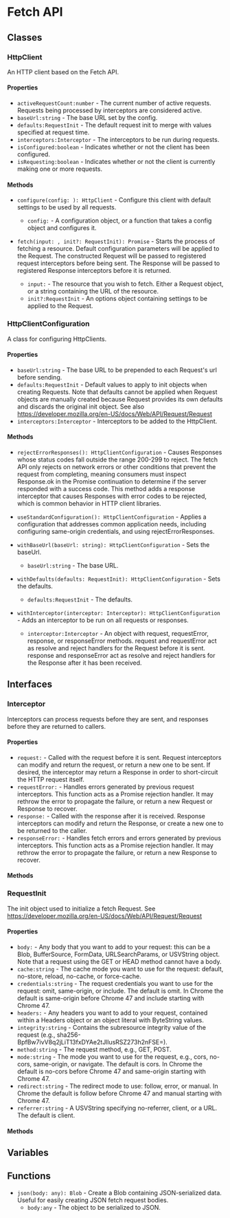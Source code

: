 # Fetch API

## Classes


### HttpClient

An HTTP client based on the Fetch API.

#### Properties

* `activeRequestCount:number` - The current number of active requests.
Requests being processed by interceptors are considered active.
* `baseUrl:string` - The base URL set by the config.
* `defaults:RequestInit` - The default request init to merge with values specified at request time.
* `interceptors:Interceptor` - The interceptors to be run during requests.
* `isConfigured:boolean` - Indicates whether or not the client has been configured.
* `isRequesting:boolean` - Indicates whether or not the client is currently making one or more requests.

#### Methods


* `configure(config: ): HttpClient` - Configure this client with default settings to be used by all requests.
  * `config:` - A configuration object, or a function that takes a config
object and configures it.


* `fetch(input: , init?: RequestInit): Promise` - Starts the process of fetching a resource. Default configuration parameters
will be applied to the Request. The constructed Request will be passed to
registered request interceptors before being sent. The Response will be passed
to registered Response interceptors before it is returned.
  * `input:` - The resource that you wish to fetch. Either a
Request object, or a string containing the URL of the resource.
  * `init?:RequestInit` - An options object containing settings to be applied to
the Request.



### HttpClientConfiguration

A class for configuring HttpClients.

#### Properties

* `baseUrl:string` - The base URL to be prepended to each Request&#x27;s url before sending.
* `defaults:RequestInit` - Default values to apply to init objects when creating Requests. Note that
defaults cannot be applied when Request objects are manually created because
Request provides its own defaults and discards the original init object.
See also https://developer.mozilla.org/en-US/docs/Web/API/Request/Request
* `interceptors:Interceptor` - Interceptors to be added to the HttpClient.

#### Methods


* `rejectErrorResponses(): HttpClientConfiguration` - Causes Responses whose status codes fall outside the range 200-299 to reject.
The fetch API only rejects on network errors or other conditions that prevent
the request from completing, meaning consumers must inspect Response.ok in the
Promise continuation to determine if the server responded with a success code.
This method adds a response interceptor that causes Responses with error codes
to be rejected, which is common behavior in HTTP client libraries.


* `useStandardConfiguration(): HttpClientConfiguration` - Applies a configuration that addresses common application needs, including
configuring same-origin credentials, and using rejectErrorResponses.


* `withBaseUrl(baseUrl: string): HttpClientConfiguration` - Sets the baseUrl.
  * `baseUrl:string` - The base URL.


* `withDefaults(defaults: RequestInit): HttpClientConfiguration` - Sets the defaults.
  * `defaults:RequestInit` - The defaults.


* `withInterceptor(interceptor: Interceptor): HttpClientConfiguration` - Adds an interceptor to be run on all requests or responses.
  * `interceptor:Interceptor` - An object with request, requestError,
response, or responseError methods. request and requestError act as
resolve and reject handlers for the Request before it is sent.
response and responseError act as resolve and reject handlers for
the Response after it has been received.



## Interfaces


### Interceptor

Interceptors can process requests before they are sent, and responses
before they are returned to callers.

#### Properties

* `request:` - Called with the request before it is sent. Request interceptors can modify and
return the request, or return a new one to be sent. If desired, the interceptor
may return a Response in order to short-circuit the HTTP request itself.
* `requestError:` - Handles errors generated by previous request interceptors. This function acts
as a Promise rejection handler. It may rethrow the error to propagate the
failure, or return a new Request or Response to recover.
* `response:` - Called with the response after it is received. Response interceptors can modify
and return the Response, or create a new one to be returned to the caller.
* `responseError:` - Handles fetch errors and errors generated by previous interceptors. This
function acts as a Promise rejection handler. It may rethrow the error
to propagate the failure, or return a new Response to recover.

#### Methods



### RequestInit

The init object used to initialize a fetch Request.
See https://developer.mozilla.org/en-US/docs/Web/API/Request/Request

#### Properties

* `body:` - Any body that you want to add to your request: this can be a Blob, BufferSource, FormData, URLSearchParams, or USVString object. Note that a request using the GET or HEAD method cannot have a body.
* `cache:string` - The cache mode you want to use for the request: default, no-store, reload, no-cache, or force-cache.
* `credentials:string` - The request credentials you want to use for the request: omit, same-origin, or include. The default is omit. In Chrome the default is same-origin before Chrome 47 and include starting with Chrome 47.
* `headers:` - Any headers you want to add to your request, contained within a Headers object or an object literal with ByteString values.
* `integrity:string` - Contains the subresource integrity value of the request (e.g., sha256-BpfBw7ivV8q2jLiT13fxDYAe2tJllusRSZ273h2nFSE&#x3D;).
* `method:string` - The request method, e.g., GET, POST.
* `mode:string` - The mode you want to use for the request, e.g., cors, no-cors, same-origin, or navigate. The default is cors. In Chrome the default is no-cors before Chrome 47 and same-origin starting with Chrome 47.
* `redirect:string` - The redirect mode to use: follow, error, or manual. In Chrome the default is follow before Chrome 47 and manual starting with Chrome 47.
* `referrer:string` - A USVString specifying no-referrer, client, or a URL. The default is client.

#### Methods



## Variables


## Functions


* `json(body: any): Blob` - Create a Blob containing JSON-serialized data.
Useful for easily creating JSON fetch request bodies.
  * `body:any` - The object to be serialized to JSON.

